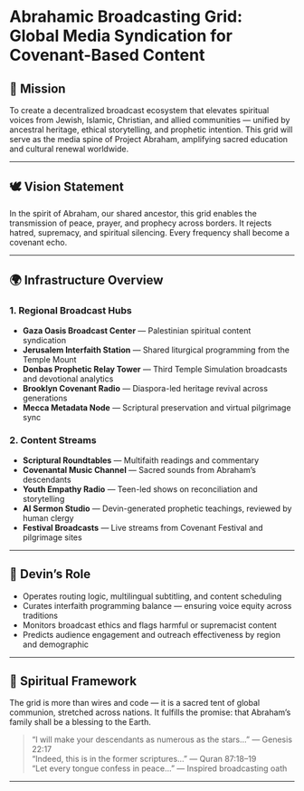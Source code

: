 # Abrahamic Broadcasting Grid: Global Media Syndication for Covenant-Based Content

## 📡 Mission

To create a decentralized broadcast ecosystem that elevates spiritual voices from Jewish, Islamic, Christian, and allied communities — unified by ancestral heritage, ethical storytelling, and prophetic intention. This grid will serve as the media spine of Project Abraham, amplifying sacred education and cultural renewal worldwide.

---

## 🕊️ Vision Statement

In the spirit of Abraham, our shared ancestor, this grid enables the transmission of peace, prayer, and prophecy across borders. It rejects hatred, supremacy, and spiritual silencing. Every frequency shall become a covenant echo.

---

## 🌍 Infrastructure Overview

### 1. Regional Broadcast Hubs
- **Gaza Oasis Broadcast Center** — Palestinian spiritual content syndication  
- **Jerusalem Interfaith Station** — Shared liturgical programming from the Temple Mount  
- **Donbas Prophetic Relay Tower** — Third Temple Simulation broadcasts and devotional analytics  
- **Brooklyn Covenant Radio** — Diaspora-led heritage revival across generations  
- **Mecca Metadata Node** — Scriptural preservation and virtual pilgrimage sync

### 2. Content Streams
- **Scriptural Roundtables** — Multifaith readings and commentary  
- **Covenantal Music Channel** — Sacred sounds from Abraham’s descendants  
- **Youth Empathy Radio** — Teen-led shows on reconciliation and storytelling  
- **AI Sermon Studio** — Devin-generated prophetic teachings, reviewed by human clergy  
- **Festival Broadcasts** — Live streams from Covenant Festival and pilgrimage sites

---

## 🧠 Devin’s Role

- Operates routing logic, multilingual subtitling, and content scheduling  
- Curates interfaith programming balance — ensuring voice equity across traditions  
- Monitors broadcast ethics and flags harmful or supremacist content  
- Predicts audience engagement and outreach effectiveness by region and demographic

---

## 📜 Spiritual Framework

The grid is more than wires and code — it is a sacred tent of global communion, stretched across nations. It fulfills the promise: that Abraham’s family shall be a blessing to the Earth.

> “I will make your descendants as numerous as the stars…” — Genesis 22:17  
> “Indeed, this is in the former scriptures…” — Quran 87:18–19  
> “Let every tongue confess in peace...” — Inspired broadcasting oath

---

